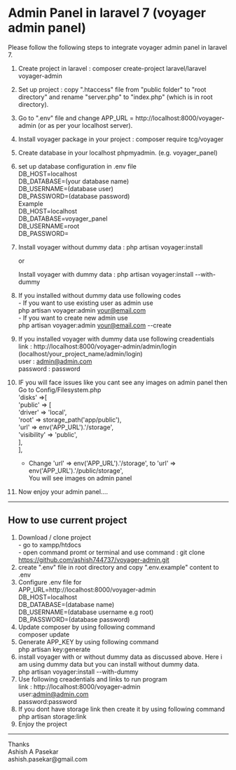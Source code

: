 # Admin Panel in laravel 7 (voyager admin panel)
Please follow the following steps to integrate voyager admin panel in laravel 7.
1. Create project in laravel : 
    composer create-project laravel/laravel voyager-admin
2. Set up project :
    copy ".htaccess" file from "public folder" to "root directory" and rename "server.php" to "index.php" (which is in root directory).
3. Go to ".env" file and change APP_URL = http://localhost:8000/voyager-admin  (or as per your localhost server).
4. Install voyager package in your project :
    composer require tcg/voyager
5. Create database in your localhost phpmyadmin. (e.g.  voyager_panel)
6. set up database configuration in .env file <br>
    DB_HOST=localhost<br>
    DB_DATABASE=(your database name)<br>
    DB_USERNAME=(database user)<br>
    DB_PASSWORD=(database password)<br>
Example<br>
    DB_HOST=localhost<br>
    DB_DATABASE=voyager_panel<br>
    DB_USERNAME=root<br>
    DB_PASSWORD=<br>
7. Install voyager without dummy data : 
    php artisan voyager:install
    
    or
    
   Install voyager with dummy data :
    php artisan voyager:install --with-dummy

8. If you installed without dummy data use following codes<br>
        - If you want to use existing user as admin use<br>
                php artisan voyager:admin your@email.com<br>
        - If you want to create new admin use<br>
                php artisan voyager:admin your@email.com --create<br>
                
9. If you installed voyager with dummy data use following creadentials<br>
        link : http://localhost:8000/voyager-admin/admin/login     (localhost/your_project_name/admin/login)<br>
        user : admin@admin.com<br>
        password : password<br>
10. IF you will face issues like you cant see any images on admin panel then<br>
     Go to Config/Filesystem.php<br>
     'disks' =>[<br>
        'public' => [<br>
            'driver' => 'local',<br>
            'root' => storage_path('app/public'),<br>
            'url' => env('APP_URL').'/storage',<br>
            'visibility' => 'public',<br>
        ],<br>
      ],<br>
       
       - Change 'url' => env('APP_URL').'/storage', to 'url' => env('APP_URL').'/public/storage',<br>
       You will see images on admin panel<br>
 11. Now enjoy your admin panel....
---------------------------------
 How to use current project 
---------------------------------
 1. Download / clone project <br>
        - go to xampp/htdocs <br>
        - open command promt or terminal and use command : git clone https://github.com/ashish744737/voyager-admin.git<br>
 2. create ".env" file in root directory and copy ".env.example" content to .env
 3. Configure .env file for<br>
        APP_URL=http://localhost:8000/voyager-admin<br>
        DB_HOST=localhost<br>
        DB_DATABASE=(database name)<br>
        DB_USERNAME=(database username e.g root)<br>
        DB_PASSWORD=(database password)<br>
 4. Update composer by using following command<br>
        composer update
 5. Generate APP_KEY by using following command<br>
        php artisan key:generate
 6. install voyager with or without dummy data as discussed above. Here i am using dummy data but you can install without dummy data.<br>
        php artisan voyager:install --with-dummy
 7. Use following creadentials and links to run program<br>
        link : http://localhost:8000/voyager-admin<br>
        user:admin@admin.com   <br>
        password:password<br>
 8. If you dont have storage link then create it by using following command<br>
        php artisan storage:link
 9. Enjoy the project<br>
<hr>
Thanks<br>
Ashish A Pasekar<br>
ashish.pasekar@gmail.com<br>
        
        
    
    
    
